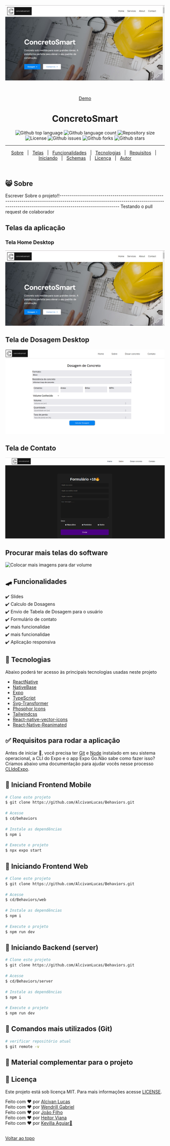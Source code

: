 <div align="center" id="top">
  <img src="./.github/homeweb.jpeg" alt="ConcretoSmart" />

  &#xa0;


  <a href="https://concretosmart.vercel.app/">Demo</a>
</div>

<h1 align="center">ConcretoSmart</h1>

<p align="center">
  <img alt="Github top language" src="https://img.shields.io/github/languages/top/juniorvilas/nlw-setup?color=56BEB8">

  <img alt="Github language count" src="https://img.shields.io/github/languages/count/juniorvilas/nlw-setup?color=56BEB8">

  <img alt="Repository size" src="https://img.shields.io/github/repo-size/juniorvilas/nlw-setup?color=56BEB8">

  <img alt="License" src="https://img.shields.io/github/license/juniorvilas/nlw-setup?color=56BEB8">

  <img alt="Github issues" src="https://img.shields.io/github/issues/juniorvilas/nlw-setup?color=56BEB8" />

  <img alt="Github forks" src="https://img.shields.io/github/forks/juniorvilas/nlw-setup?color=56BEB8" />

  <img alt="Github stars" src="https://img.shields.io/github/stars/juniorvilas/nlw-setup?color=56BEB8" />
</p>


<hr>

<p align="center">
  <a href="#-sobre">Sobre</a> &#xa0; | &#xa0;
  <a href="#telas-da-aplicação">Telas</a> &#xa0; | &#xa0;
  <a href="#skateboard-funcionalidades">Funcionalidades</a> &#xa0; | &#xa0;
  <a href="#rocket-tecnologias">Tecnologias</a> &#xa0; | &#xa0;
  <a href="#white_check_mark-requisitos-para-rodar-a-aplicação">Requisitos</a> &#xa0; | &#xa0;
  <a href="#checkered_flag-iniciando">Iniciando</a> &#xa0; | &#xa0;
  <a href="#-configurações-adicionais-ao-projeto">Schemas</a> &#xa0; | &#xa0;
  <a href="#memo-licença">Licença</a> &#xa0; | &#xa0;
  <a href="https://github.com/AlcivanLucas" target="_blank">Autor</a>
</p>

<br>

## 😸 Sobre ##

Escrever Sobre o projeto!!-----------------------------------------------------------------------------------------------------------------------------------------------------------------------------------------
Testando o pull request de colaborador 

## Telas da aplicação

### Tela Home Desktop ##

<img src="./.github/homeweb.jpeg" alt="Imagem da tela Home Desktop" />

## Tela de Dosagem Desktop ##

<img src="./.github/pagina_de_dosagem.png" alt="Imagem da tela de dosagem Desktop" />

## Tela de Contato  ##

<img src="./.github/pagina_de_contato.png" alt="Imagem da tela de Contato" />

## Procurar mais telas do software ##

<img src="./.github/Signup.png" alt="Colocar mais imagens para dar volume" />

## :skateboard: Funcionalidades ##

:heavy_check_mark: Slides\
:heavy_check_mark: Calculo de Dosagens\
:heavy_check_mark: Envio de Tabela de Dosagem para o usuário\
:heavy_check_mark: Formulário de contato\
:heavy_check_mark: mais funcionalidae\
:heavy_check_mark: mais funcionalidae\
:heavy_check_mark: Aplicação responsiva

## :rocket: Tecnologias ##

Abaixo poderá ter acesso às principais tecnologias usadas neste projeto

- [ReactNative](https://reactnative.dev/)
- [NativeBase](https://nativebase.io/)
- [Expo](https://expo.dev/)
- [TypeScript](https://www.typescriptlang.org/)
- [Svg-Transformer](https://github.com/kristerkari/react-native-svg-transformer)
- [Phosphor Icons](https://github.com/duongdev/phosphor-react-native)
- [Tailwindcss](https://tailwindcss.com/)
- [React-native-vector-icons](https://oblador.github.io/react-native-vector-icons/)
- [React-Native-Reanimated](https://docs.swmansion.com/react-native-reanimated/)



## :white_check_mark: Requisitos para rodar a aplicação ##

Antes de iniciar :checkered_flag:, você precisa ter [Git](https://git-scm.com) e [Node](https://nodejs.org/en/) instalado em seu sistema operacional, a CLI do Expo e o app Expo Go.Não sabe como fazer isso? Criamos abaixo uma documentação para ajudar vocês nesse processo [CLIdoExpo](https://efficient-sloth-d85.notion.site/Instalando-Expo-a4042eaea57d40fabeeaa2e462424ff0).

## :checkered_flag: Iniciand Frontend Mobile  ##

```bash
# Clone este projeto
$ git clone https://github.com/AlcivanLucas/Behaviors.git

# Acesse
$ cd/behaviors

# Instale as dependências
$ npm i

# Execute o projeto
$ npx expo start
```

## :checkered_flag: Iniciando Frontend Web  ##

```bash
# Clone este projeto
$ git clone https://github.com/AlcivanLucas/Behaviors.git

# Acesse
$ cd/Behaviors/web

# Instale as dependências
$ npm i

# Execute o projeto
$ npm run dev
```

## :checkered_flag: Iniciando Backend (server)  ##

```bash
# Clone este projeto
$ git clone https://github.com/AlcivanLucas/Behaviors.git

# Acesse
$ cd/Behaviors/server

# Instale as dependências
$ npm i

# Execute o projeto
$ npm run dev
```

## :checkered_flag: Comandos mais utilizados (Git)  ##

```bash
# verificar repositório atual
$ git remote -v 

```

## 📡 Material complementar para o projeto ##


## :memo: Licença ##

Este projeto está sob licença MIT. Para mais informações acesse [LICENSE]().

Feito com :heart: por <a href="https://github.com/AlcivanLucas" target="_blank">Alcivan Lucas</a> <br>
Feito com :heart: por <a href="https://github.com/WendrilXX" target="_blank">Wendrill Gabriel</a> <br>
Feito com :heart: por <a href="https://github.com/Joap-Filho" target="_blank">João Filho</a> <br>
Feito com :heart: por <a href="https://github.com/heitorviana-dev" target="_blank">Heitor Viana</a> <br>
Feito com :heart: por <a href="https://github.com/KevillaAguiar" target="_blank">Kevilla Aguiar🦅</a> <br>
&#xa0;

<a href="#top">Voltar ao topo</a>
